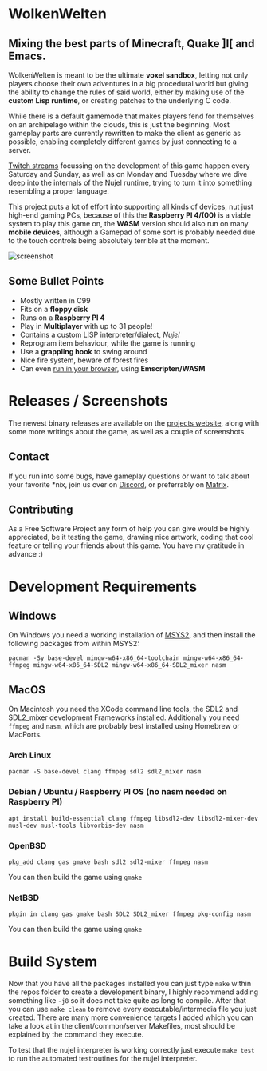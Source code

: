# WolkenWelten

## Mixing the best parts of Minecraft, Quake ]I[ and Emacs.
WolkenWelten is meant to be the ultimate **voxel sandbox**, letting not only
players choose their own adventures in a big procedural world but giving
the ability to change the rules of said world, either by making use
of the **custom Lisp runtime**, or creating patches to the underlying C code.

While there is a default gamemode that makes players fend for themselves
on an archipelago within the clouds, this is just the beginning.
Most gameplay parts are currently rewritten to make the client as generic
as possible, enabling completely different games by just connecting to a
server.

[Twitch streams](https://twitch.tv/melchizedek6809) focussing on the development of this game happen every Saturday
and Sunday, as well as on Monday and Tuesday where we dive deep into the internals of the Nujel runtime, trying to turn it into something resembling a proper language.

This project puts a lot of effort into supporting all kinds of devices, nut just high-end gaming PCs, because of this the **Raspberry PI 4/(00)** is a viable system to play this game on, the **WASM** version should also run on many **mobile devices**, although a Gamepad of some sort is probably needed due to the touch controls being
absolutely terrible at the moment.

![screenshot](https://wolkenwelten.net/img/1.jpg)

## Some Bullet Points
* Mostly written in C99
* Fits on a **floppy disk**
* Runs on a **Raspberry PI 4**
* Play in **Multiplayer** with up to 31 people!
* Contains a custom LISP interpreter/dialect, _Nujel_
* Reprogram item behaviour, while the game is running
* Use a **grappling hook** to swing around
* Nice fire system, beware of forest fires
* Can even [run in your browser](https://wolkenwelten.net/releases/wasm/index.html?savegame=Test), using **Emscripten/WASM**

# Releases / Screenshots
The newest binary releases are available on the [projects website](https://wolkenwelten.net),
along with some more writings about the game, as well as a couple of screenshots.

## Contact
If you run into some bugs, have gameplay questions or want to talk about your
favorite *nix, join us over on [Discord](https://discord.gg/7rhnYH2), or preferrably on
[Matrix](https://matrix.to/#/!RKZztYPGhtlgALDvMS:matrix.org?via=matrix.org).

## Contributing
As a Free Software Project any form of help you can give would be highly
appreciated, be it testing the game, drawing nice artwork, coding that cool
feature or telling your friends about this game. You have my gratitude in advance :)

# Development Requirements

## Windows
On Windows you need a working installation of [MSYS2](https://www.msys2.org/),
and then install the following packages from within MSYS2:
```shell
pacman -Sy base-devel mingw-w64-x86_64-toolchain mingw-w64-x86_64-ffmpeg mingw-w64-x86_64-SDL2 mingw-w64-x86_64-SDL2_mixer nasm
```

## MacOS
On Macintosh you need the XCode command line tools, the SDL2 and SDL2_mixer
development Frameworks installed. Additionally you need `ffmpeg` and `nasm`,
which are probably best installed using Homebrew or MacPorts.

### Arch Linux
```shell
pacman -S base-devel clang ffmpeg sdl2 sdl2_mixer nasm
```

### Debian / Ubuntu / Raspberry PI OS (no nasm needed on Raspberry PI)
```shell
apt install build-essential clang ffmpeg libsdl2-dev libsdl2-mixer-dev musl-dev musl-tools libvorbis-dev nasm
```

### OpenBSD
```shell
pkg_add clang gas gmake bash sdl2 sdl2-mixer ffmpeg nasm
```
You can then build the game using `gmake`

### NetBSD
```shell
pkgin in clang gas gmake bash SDL2 SDL2_mixer ffmpeg pkg-config nasm
```
You can then build the game using `gmake`

# Build System
Now that you have all the packages installed you can just type `make` within
the repos folder to create a development binary, I highly recommend adding
something like `-j8` so it does not take quite as long to compile. After that
you can use `make clean` to remove every executable/intermedia file you just
created. There are many more convenience targets I added which you can take a
look at in the client/common/server Makefiles, most should be explained by the
command they execute.

To test that the nujel interpreter is working correctly just execute `make test`
to run the automated testroutines for the nujel interpreter.
